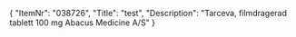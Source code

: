 {
  "ItemNr": "038726",
  "Title": "test",
  "Description": "Tarceva, filmdragerad tablett 100 mg Abacus Medicine A/S"
}
